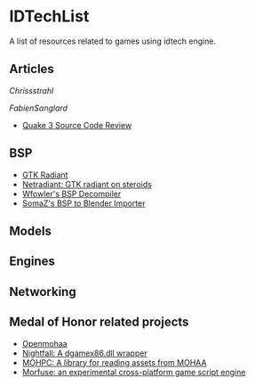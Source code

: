 # IDTechList
A list of resources related to games using idtech engine.

## Articles

  
 
  *Chrissstrahl*
  
  *FabienSanglard*
  * [Quake 3 Source Code Review](https://fabiensanglard.net/quake3)
  
## BSP
 * [GTK Radiant](https://github.com/DT85/GtkRadiant)
 * [Netradiant: GTK radiant on steroids](https://github.com/Garux/netradiant-custom)
 * [Wfowler's BSP Decompiler](https://github.com/wfowler1/bsp-decompiler)
 * [SomaZ's BSP to Blender Importer](https://github.com/SomaZ/Blender_BSP_Importer)
  
## Models

## Engines

## Networking

## Medal of Honor related projects

 * [Openmohaa](https://github.com/openmoh/openmohaa)
 * [Nightfall: A dgamex86.dll wrapper](https://github.com/mohabhassan/NightFall)
 * [MOHPC: A library for reading assets from MOHAA](https://github.com/moh-rises/mohpc)
 * [Morfuse: an experimental cross-platform game script engine](https://github.com/morfuse/morfuse)
 
